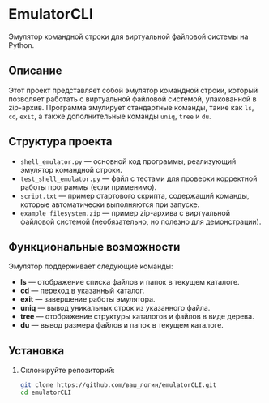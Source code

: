 # EmulatorCLI

Эмулятор командной строки для виртуальной файловой системы на Python.

## Описание

Этот проект представляет собой эмулятор командной строки, который позволяет работать с виртуальной файловой системой, упакованной в zip-архив. Программа эмулирует стандартные команды, такие как `ls`, `cd`, `exit`, а также дополнительные команды `uniq`, `tree` и `du`.

## Структура проекта

- `shell_emulator.py` — основной код программы, реализующий эмулятор командной строки.
- `test_shell_emulator.py` — файл с тестами для проверки корректной работы программы (если применимо).
- `script.txt` — пример стартового скрипта, содержащий команды, которые автоматически выполняются при запуске.
- `example_filesystem.zip` — пример zip-архива с виртуальной файловой системой (необязательно, но полезно для демонстрации).

## Функциональные возможности

Эмулятор поддерживает следующие команды:

- **ls** — отображение списка файлов и папок в текущем каталоге.
- **cd** — переход в указанный каталог.
- **exit** — завершение работы эмулятора.
- **uniq** — вывод уникальных строк из указанного файла.
- **tree** — отображение структуры каталогов и файлов в виде дерева.
- **du** — вывод размера файлов и папок в текущем каталоге.

## Установка

1. Склонируйте репозиторий:

   ```bash
   git clone https://github.com/ваш_логин/emulatorCLI.git
   cd emulatorCLI
